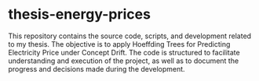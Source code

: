 # thesis-energy-prices
This repository contains the source code, scripts, and development related to my thesis. The objective is to apply Hoeffding Trees for Predicting Electricity Price under Concept Drift. The code is structured to facilitate understanding and execution of the project, as well as to document the progress and decisions made during the development.
